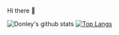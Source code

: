Hi there 👋 

![Donley's github stats](https://github-readme-stats.vercel.app/api?username=donley828&show_icons=true&count_private=true&show_icons=true&hide=contribs&bg_color=30,e96443,904e95&title_color=fff&text_color=fff)
[![Top Langs](https://github-readme-stats.vercel.app/api/top-langs/?username=donley828&layout=compact)](https://github.com/donley828/github-readme-stats)
